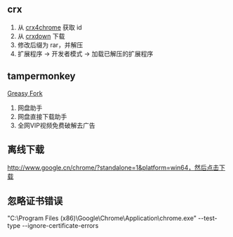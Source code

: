 ## crx

1. 从 [crx4chrome](https://www.crx4chrome.com) 获取 id
2. 从 [crxdown](https://crxdown.com/) 下载
3. 修改后缀为 rar，并解压
4. 扩展程序 -> 开发者模式 -> 加载已解压的扩展程序

## tampermonkey

[Greasy Fork](https://greasyfork.org/zh-CN)

1. 网盘助手
2. 网盘直接下载助手
3. 全网VIP视频免费破解去广告


## 离线下载

http://www.google.cn/chrome/?standalone=1&platform=win64，然后点击下载

## 忽略证书错误

"C:\Program Files (x86)\Google\Chrome\Application\chrome.exe" --test-type --ignore-certificate-errors